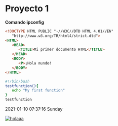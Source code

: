 # Proyecto 1
**Comando ipconfig**

```html
<!DOCTYPE HTML PUBLIC "-//W3C//DTD HTML 4.01//EN"
   "http://www.w3.org/TR/html4/strict.dtd">
<HTML>
   <HEAD>
      <TITLE>Mi primer documento HTML</TITLE>
   </HEAD>
   <BODY>
      <P>¡Hola mundo!
   </BODY>
</HTML>
```


```bash
#!/bin/bash
testfunction(){
   echo "My first function"
}
testfunction
```


2021-01-10 07:37:16 Sunday

[![holaaa](hola "holaaa")](C:\Users\mantenimentcivicat\Desktop\posibles-wallpapers\gris1 "holaaa")
